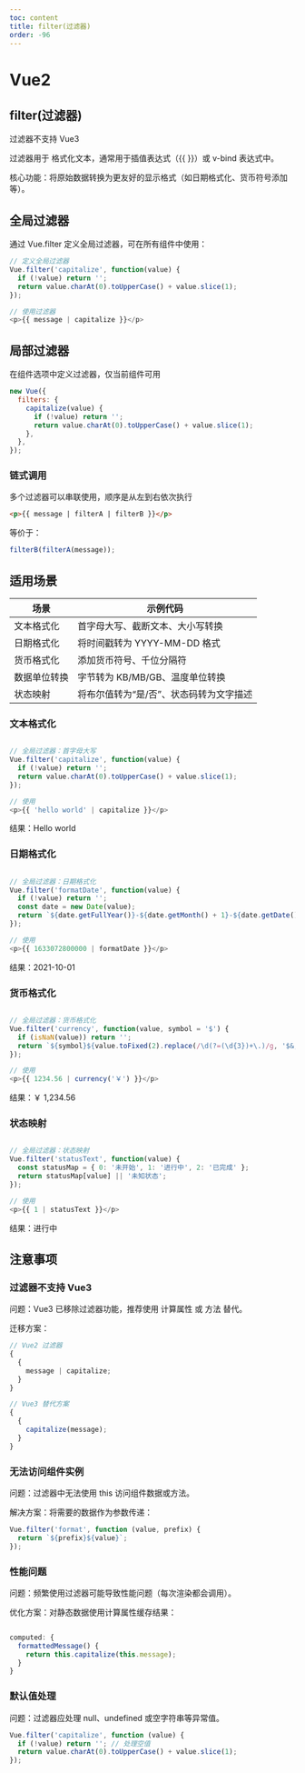 ```yaml
---
toc: content
title: filter(过滤器)
order: -96
---
```


# Vue2

## filter(过滤器)

过滤器不支持 Vue3

过滤器用于 格式化文本，通常用于插值表达式（{{ }}）或 v-bind 表达式中。

核心功能：将原始数据转换为更友好的显示格式（如日期格式化、货币符号添加等）。

## 全局过滤器

通过 Vue.filter 定义全局过滤器，可在所有组件中使用：

```js
// 定义全局过滤器
Vue.filter('capitalize', function(value) {
  if (!value) return '';
  return value.charAt(0).toUpperCase() + value.slice(1);
});

// 使用过滤器
<p>{{ message | capitalize }}</p>
```

## 局部过滤器

在组件选项中定义过滤器，仅当前组件可用

```js
new Vue({
  filters: {
    capitalize(value) {
      if (!value) return '';
      return value.charAt(0).toUpperCase() + value.slice(1);
    },
  },
});
```

### 链式调用

多个过滤器可以串联使用，顺序是从左到右依次执行

```html
<p>{{ message | filterA | filterB }}</p>
```

等价于：

```js
filterB(filterA(message));
```

## 适用场景

| 场景         | 示例代码                                |
| ------------ | --------------------------------------- |
| 文本格式化   | 首字母大写、截断文本、大小写转换        |
| 日期格式化   | 将时间戳转为 YYYY-MM-DD 格式            |
| 货币格式化   | 添加货币符号、千位分隔符                |
| 数据单位转换 | 字节转为 KB/MB/GB、温度单位转换         |
| 状态映射     | 将布尔值转为“是/否”、状态码转为文字描述 |

### 文本格式化

```javascript

// 全局过滤器：首字母大写
Vue.filter('capitalize', function(value) {
  if (!value) return '';
  return value.charAt(0).toUpperCase() + value.slice(1);
});

// 使用
<p>{{ 'hello world' | capitalize }}</p>

```

结果：Hello world

### 日期格式化

```javascript

// 全局过滤器：日期格式化
Vue.filter('formatDate', function(value) {
  if (!value) return '';
  const date = new Date(value);
  return `${date.getFullYear()}-${date.getMonth() + 1}-${date.getDate()}`;
});

// 使用
<p>{{ 1633072800000 | formatDate }}</p>

```

结果：2021-10-01

### 货币格式化

```javascript

// 全局过滤器：货币格式化
Vue.filter('currency', function(value, symbol = '$') {
  if (isNaN(value)) return '';
  return `${symbol}${value.toFixed(2).replace(/\d(?=(\d{3})+\.)/g, '$&,')}`;
});

// 使用
<p>{{ 1234.56 | currency('￥') }}</p>
```

结果：￥ 1,234.56

### 状态映射

```javascript

// 全局过滤器：状态映射
Vue.filter('statusText', function(value) {
  const statusMap = { 0: '未开始', 1: '进行中', 2: '已完成' };
  return statusMap[value] || '未知状态';
});

// 使用
<p>{{ 1 | statusText }}</p>

```

结果：进行中

## 注意事项

### 过滤器不支持 Vue3

问题：Vue3 已移除过滤器功能，推荐使用 计算属性 或 方法 替代。

迁移方案：

```javascript
// Vue2 过滤器
{
  {
    message | capitalize;
  }
}

// Vue3 替代方案
{
  {
    capitalize(message);
  }
}
```

### 无法访问组件实例

问题：过滤器中无法使用 this 访问组件数据或方法。

解决方案：将需要的数据作为参数传递：

```javascript
Vue.filter('format', function (value, prefix) {
  return `${prefix}${value}`;
});
```

### 性能问题

问题：频繁使用过滤器可能导致性能问题（每次渲染都会调用）。

优化方案：对静态数据使用计算属性缓存结果：

```javascript

computed: {
  formattedMessage() {
    return this.capitalize(this.message);
  }
}
```

### 默认值处理

问题：过滤器应处理 null、undefined 或空字符串等异常值。

```javascript
Vue.filter('capitalize', function (value) {
  if (!value) return ''; // 处理空值
  return value.charAt(0).toUpperCase() + value.slice(1);
});
```
